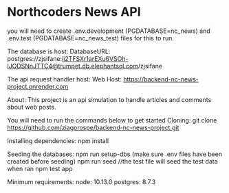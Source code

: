 # Northcoders News API

you will need to create .env.development (PGDATABASE=nc_news) and .env.test (PGDATABASE=nc_news_test) files for this to run.

The database is host:
DatabaseURL: postgres://zjsifane:ii2TFSXr1arEXu6VSOh-lJODSNnJTTC4@trumpet.db.elephantsql.com/zjsifane

The api request handler host:
Web Host: https://backend-nc-news-project.onrender.com

About:
This project is an api simulation to handle articles and comments about web posts.

You will need to run the commands below to get started
Cloning:
git clone https://github.com/ziagorospe/backend-nc-news-project.git

Installing dependencies:
npm install

Seeding the databases:
npm run setup-dbs
(make sure .env files have been created before seeding)
npm run seed
//the test file will seed the test data when ran
npm test app

Minimum requirements:
node: 10.13.0
postgres: 8.7.3
